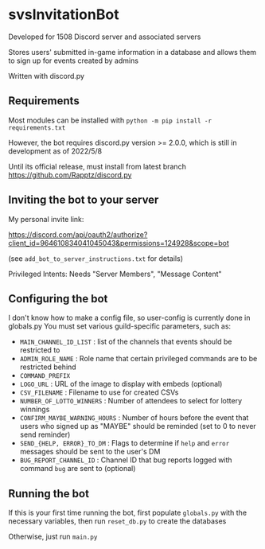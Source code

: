# svsInvitationBot
Developed for 1508 Discord server and associated servers

Stores users' submitted in-game information in a database and allows them to sign up for events created by admins

Written with discord.py

## Requirements
Most modules can be installed with `python -m pip install -r requirements.txt`

However, the bot requires discord.py version >= 2.0.0, which is still in development as of 2022/5/8

Until its official release, must install from latest branch https://github.com/Rapptz/discord.py

## Inviting the bot to your server
My personal invite link: 

https://discord.com/api/oauth2/authorize?client_id=964610834041045043&permissions=124928&scope=bot

(see `add_bot_to_server_instructions.txt` for details)

Privileged Intents: Needs "Server Members", "Message Content" 

## Configuring the bot
I don't know how to make a config file, so user-config is currently done in globals.py
You must set various guild-specific parameters, such as: 

* `MAIN_CHANNEL_ID_LIST` : list of the channels that events should be restricted to 
* `ADMIN_ROLE_NAME` : Role name that certain privileged commands are to be restricted behind
* `COMMAND_PREFIX`
* `LOGO_URL` : URL of the image to display with embeds (optional)
* `CSV_FILENAME` : Filename to use for created CSVs
* `NUMBER_OF_LOTTO_WINNERS` : Number of attendees to select for lottery winnings
* `CONFIRM_MAYBE_WARNING_HOURS` : Number of hours before the event that users who signed up as "MAYBE" should be reminded (set to 0 to never send reminder)
* `SEND_{HELP, ERROR}_TO_DM` : Flags to determine if `help` and `error` messages should be sent to the user's DM
* `BUG_REPORT_CHANNEL_ID` : Channel ID that bug reports logged with command `bug` are sent to (optional)

## Running the bot
If this is your first time running the bot, first populate `globals.py` with the necessary variables, then run `reset_db.py` to create the databases

Otherwise, just run `main.py`
